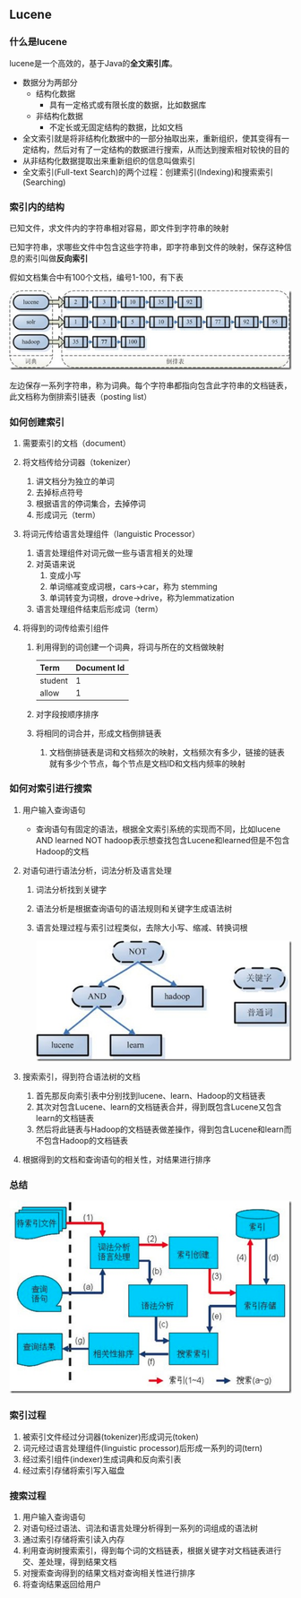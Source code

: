 ## Lucene

### 什么是lucene

lucene是一个高效的，基于Java的**全文索引库**。

- 数据分为两部分
  - 结构化数据
    - 具有一定格式或有限长度的数据，比如数据库
  - 非结构化数据
    - 不定长或无固定结构的数据，比如文档
- 全文索引就是将非结构化数据中的一部分抽取出来，重新组织，使其变得有一定结构，然后对有了一定结构的数据进行搜索，从而达到搜索相对较快的目的
- 从非结构化数据提取出来重新组织的信息叫做索引
- 全文索引(Full-text Search)的两个过程：创建索引(Indexing)和搜索索引(Searching)



### 索引内的结构

已知文件，求文件内的字符串相对容易，即文件到字符串的映射

已知字符串，求哪些文件中包含这些字符串，即字符串到文件的映射，保存这种信息的索引叫做**反向索引** 

假如文档集合中有100个文档，编号1-100，有下表

**![索引结构](../assets/image-20200424211738843.png)**

左边保存一系列字符串，称为词典。每个字符串都指向包含此字符串的文档链表，此文档称为倒排索引链表（posting list）



### 如何创建索引

1. 需要索引的文档（document）

2. 将文档传给分词器（tokenizer）

   1. 讲文档分为独立的单词
   2. 去掉标点符号
   3. 根据语言的停词集合，去掉停词
   4. 形成词元（term）

3. 将词元传给语言处理组件（languistic Processor）

   1. 语言处理组件对词元做一些与语言相关的处理
   2. 对英语来说
      1. 变成小写
      2. 单词缩减变成词根，cars->car，称为 stemming
      3. 单词转变为词根，drove->drive，称为lemmatization
   3. 语言处理组件结束后形成词（term）

4. 将得到的词传给索引组件

   1. 利用得到的词创建一个词典，将词与所在的文档做映射

      | Term    | Document Id |
      | ------- | ----------- |
      | student | 1           |
      | allow   | 1           |

   2. 对字段按顺序排序

   3. 将相同的词合并，形成文档倒排链表

      1. 文档倒排链表是词和文档频次的映射，文档频次有多少，链接的链表就有多少个节点，每个节点是文档ID和文档内频率的映射

### 如何对索引进行搜索

1. 用户输入查询语句

   - 查询语句有固定的语法，根据全文索引系统的实现而不同，比如lucene AND learned NOT hadoop表示想查找包含Lucene和learned但是不包含Hadoop的文档

2. 对语句进行语法分析，词法分析及语言处理

   1. 词法分析找到关键字

   2. 语法分析是根据查询语句的语法规则和关键字生成语法树

   3. 语言处理过程与索引过程类似，去除大小写、缩减、转换词根

      ![语法树](../assets/image-20200425104340887.png)

3. 搜索索引，得到符合语法树的文档

   1. 首先那反向索引表中分别找到lucene、learn、Hadoop的文档链表
   2. 其次对包含Lucene、learn的文档链表合并，得到既包含Lucene又包含learn的文档链表
   3. 然后将此链表与Hadoop的文档链表做差操作，得到包含Lucene和learn而不包含Hadoop的文档链表

4. 根据得到的文档和查询语句的相关性，对结果进行排序



### 总结

![索引和查询过程](../assets/image-20200425105643984.png)

### 索引过程

1. 被索引文件经过分词器(tokenizer)形成词元(token)
2. 词元经过语言处理组件(linguistic processor)后形成一系列的词(tern)
3. 经过索引组件(indexer)生成词典和反向索引表
4. 经过索引存储将索引写入磁盘

### 搜索过程

1. 用户输入查询语句
2. 对语句经过语法、词法和语言处理分析得到一系列的词组成的语法树
3. 通过索引存储将索引读入内存
4. 利用查询树搜索索引，得到每个词的文档链表，根据关键字对文档链表进行交、差处理，得到结果文档
5. 对搜索查询得到的结果文档对查询相关性进行排序
6. 将查询结果返回给用户